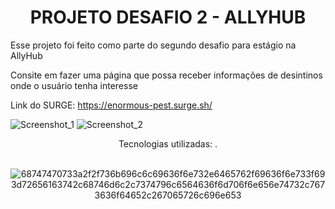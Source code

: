 <h1 align="center">PROJETO DESAFIO 2 - ALLYHUB </h1>

<p>Esse projeto foi feito como parte do segundo desafio para estágio na AllyHub</p>

Consite em fazer uma página que possa receber informações de desintinos onde o usuário tenha interesse

Link do SURGE: https://enormous-pest.surge.sh/


![Screenshot_1](https://user-images.githubusercontent.com/102298943/198914806-91161e4e-d24b-4d4d-b9de-01a9057ba4e7.jpg)
![Screenshot_2](https://user-images.githubusercontent.com/102298943/198914813-96aea481-27d9-404d-bfa4-708ebc8e4f26.jpg)

<div align="center">
Tecnologias utilizadas:      .<br></br>


![68747470733a2f2f736b696c6c69636f6e732e6465762f69636f6e733f693d72656163742c68746d6c2c7374796c6564636f6d706f6e656e74732c7673636f64652c267065726c696e653](https://user-images.githubusercontent.com/102298943/198915046-fbb272e1-0f17-49ed-aac6-4ed689ea5cef.svg)
</div>
